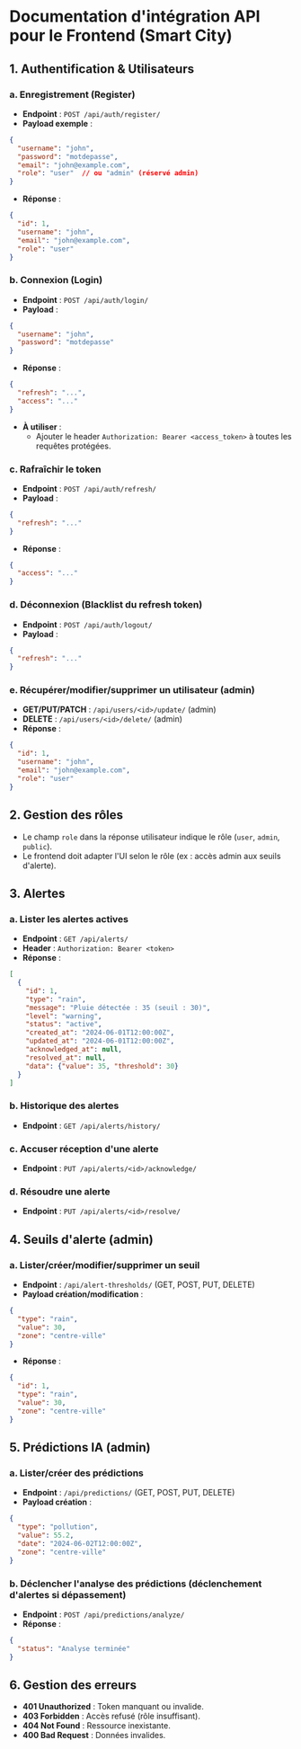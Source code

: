 # Documentation d'intégration API pour le Frontend (Smart City)

## 1. Authentification & Utilisateurs

### a. Enregistrement (Register)
- **Endpoint** : `POST /api/auth/register/`
- **Payload exemple** :
```json
{
  "username": "john",
  "password": "motdepasse",
  "email": "john@example.com",
  "role": "user"  // ou "admin" (réservé admin)
}
```
- **Réponse** :
```json
{
  "id": 1,
  "username": "john",
  "email": "john@example.com",
  "role": "user"
}
```

### b. Connexion (Login)
- **Endpoint** : `POST /api/auth/login/`
- **Payload** :
```json
{
  "username": "john",
  "password": "motdepasse"
}
```
- **Réponse** :
```json
{
  "refresh": "...",
  "access": "..."
}
```
- **À utiliser** :
  - Ajouter le header `Authorization: Bearer <access_token>` à toutes les requêtes protégées.

### c. Rafraîchir le token
- **Endpoint** : `POST /api/auth/refresh/`
- **Payload** :
```json
{
  "refresh": "..."
}
```
- **Réponse** :
```json
{
  "access": "..."
}
```

### d. Déconnexion (Blacklist du refresh token)
- **Endpoint** : `POST /api/auth/logout/`
- **Payload** :
```json
{
  "refresh": "..."
}
```

### e. Récupérer/modifier/supprimer un utilisateur (admin)
- **GET/PUT/PATCH** : `/api/users/<id>/update/` (admin)
- **DELETE** : `/api/users/<id>/delete/` (admin)
- **Réponse** :
```json
{
  "id": 1,
  "username": "john",
  "email": "john@example.com",
  "role": "user"
}
```

## 2. Gestion des rôles
- Le champ `role` dans la réponse utilisateur indique le rôle (`user`, `admin`, `public`).
- Le frontend doit adapter l'UI selon le rôle (ex : accès admin aux seuils d'alerte).

## 3. Alertes

### a. Lister les alertes actives
- **Endpoint** : `GET /api/alerts/`
- **Header** : `Authorization: Bearer <token>`
- **Réponse** :
```json
[
  {
    "id": 1,
    "type": "rain",
    "message": "Pluie détectée : 35 (seuil : 30)",
    "level": "warning",
    "status": "active",
    "created_at": "2024-06-01T12:00:00Z",
    "updated_at": "2024-06-01T12:00:00Z",
    "acknowledged_at": null,
    "resolved_at": null,
    "data": {"value": 35, "threshold": 30}
  }
]
```

### b. Historique des alertes
- **Endpoint** : `GET /api/alerts/history/`

### c. Accuser réception d'une alerte
- **Endpoint** : `PUT /api/alerts/<id>/acknowledge/`

### d. Résoudre une alerte
- **Endpoint** : `PUT /api/alerts/<id>/resolve/`

## 4. Seuils d'alerte (admin)

### a. Lister/créer/modifier/supprimer un seuil
- **Endpoint** : `/api/alert-thresholds/` (GET, POST, PUT, DELETE)
- **Payload création/modification** :
```json
{
  "type": "rain",
  "value": 30,
  "zone": "centre-ville"
}
```
- **Réponse** :
```json
{
  "id": 1,
  "type": "rain",
  "value": 30,
  "zone": "centre-ville"
}
```

## 5. Prédictions IA (admin)

### a. Lister/créer des prédictions
- **Endpoint** : `/api/predictions/` (GET, POST, PUT, DELETE)
- **Payload création** :
```json
{
  "type": "pollution",
  "value": 55.2,
  "date": "2024-06-02T12:00:00Z",
  "zone": "centre-ville"
}
```

### b. Déclencher l'analyse des prédictions (déclenchement d'alertes si dépassement)
- **Endpoint** : `POST /api/predictions/analyze/`
- **Réponse** :
```json
{
  "status": "Analyse terminée"
}
```

## 6. Gestion des erreurs
- **401 Unauthorized** : Token manquant ou invalide.
- **403 Forbidden** : Accès refusé (rôle insuffisant).
- **404 Not Found** : Ressource inexistante.
- **400 Bad Request** : Données invalides. 